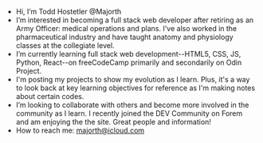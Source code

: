 - Hi, I’m Todd Hostetler @Majorth
- I’m interested in becoming a full stack web developer after retiring as an Army Officer: medical operations and plans. I've also worked in the pharmaceutical industry and have taught anatomy and physiology classes at the collegiate level.
- I’m currently learning full stack web development--HTML5, CSS, JS, Python, React--on freeCodeCamp primarily and secondarily on Odin Project. 
- I'm posting my projects to show my evolution as I learn. Plus, it's a way to look back at key learning objectives for reference as I'm making notes about certain codes. 
- I’m looking to collaborate with others and become more involved in the community as I learn. I recently joined the DEV Community on Forem and am enjoying the the site. Great people and information!
- How to reach me: majorth@icloud.com

<!---
Majorth/Majorth is a ✨ special ✨ repository because its `README.md` (this file) appears on your GitHub profile.
You can click the Preview link to take a look at your changes.
--->
